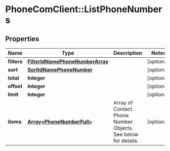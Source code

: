 # PhoneComClient::ListPhoneNumbers

## Properties
Name | Type | Description | Notes
------------ | ------------- | ------------- | -------------
**filters** | [**FilterIdNamePhoneNumberArray**](FilterIdNamePhoneNumberArray.md) |  | [optional]
**sort** | [**SortIdNamePhoneNumber**](SortIdNamePhoneNumber.md) |  | [optional]
**total** | **Integer** |  | [optional]
**offset** | **Integer** |  | [optional]
**limit** | **Integer** |  | [optional]
**items** | [**Array&lt;PhoneNumberFull&gt;**](PhoneNumberFull.md) | Array of Contact Phone Number Objects. See below for details. | [optional]


